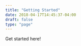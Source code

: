 ```yaml
---
title: "Getting Started"
date: 2018-04-17T14:45:37-04:00
draft: false
type: "page"
---
```


Get started here!
